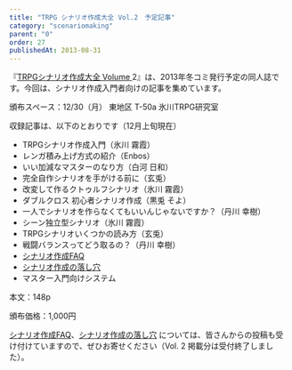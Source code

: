 ```yaml
---
title: "TRPG シナリオ作成大全 Vol.2　予定記事"
category: "scenariomaking"
parent: "0"
order: 27
publishedAt: 2013-08-31
---
```


『[TRPGシナリオ作成大全 Volume ](http://trpg-labo.com/labo/page/26)2』は、2013年冬コミ発行予定の同人誌です。今回は、シナリオ作成入門者向けの記事を集めています。

頒布スペース：12/30（月） 東地区 T-50a 氷川TRPG研究室

収録記事は、以下のとおりです（12月上旬現在）

- TRPGシナリオ作成入門（氷川 霧霞）
- レンガ積み上げ方式の紹介（Enbos）
- いい加減なマスターのなり方（白河 日和）
- 完全自作シナリオを手がける前に（玄兎）
- 改変して作るクトゥルフシナリオ（氷川 霧霞）
- ダブルクロス 初心者シナリオ作成（黒兎 そよ）
- 一人でシナリオを作らなくてもいいんじゃないですか？（丹川 幸樹）
- シーン独立型シナリオ（氷川 霧霞）
- TRPGシナリオいくつかの読み方（玄兎）
- 戦闘バランスってどう取るの？（丹川 幸樹）
- [シナリオ作成FAQ](https://docs.google.com/document/d/1CY79OfGPOFOC-l2-4fNo6h9AHTdv8D1EEzslbpIN1LE/edit?usp=sharing)
- [シナリオ作成の落し穴](https://docs.google.com/document/d/15CLkxfleZBgAvvPkCMdA9kjbwP_faOQ7GM_XD-k8GUw/edit?usp=sharing)
- マスター入門向けシステム

  
本文：148p

頒布価格：1,000円

[シナリオ作成FAQ](https://docs.google.com/document/d/1CY79OfGPOFOC-l2-4fNo6h9AHTdv8D1EEzslbpIN1LE/edit?usp=sharing)、[シナリオ作成の落し穴](https://docs.google.com/document/d/15CLkxfleZBgAvvPkCMdA9kjbwP_faOQ7GM_XD-k8GUw/edit?usp=sharing) については、皆さんからの投稿も受け付けていますので、ぜひお寄せください（Vol. 2 掲載分は受付終了しました）。
